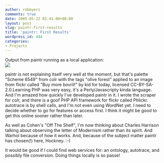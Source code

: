 ```yaml
---
author: robmyers
comments: true
date: 2005-05-22 02:41:00+00:00
layout: post
slug: paintr-first-results
title: 'paintr: First Results'
wordpress_id: 444
categories:
- Projects
---
```


Output from paintr running as a local application:  
![](/assets/wp-admin//assets/1.png)  
  
paintr is not explaining itself very well at the moment, but that's palette "Scheme 6549" from colr with the tags "olive forest" applied to an image from flickr called "Buy more bovril!" by kid for today, licensed CC-BY-SA-2.0.Learning PHP was very easy, it's a Perly/Javascripty kinda language. And I'm amazed how quickly I've developed paintr in it. I wrote the scraper for colr, and there is a goof PHP API framework for flickr called Phlickr. autotrace is by shell calls, and I'm not even using WordNet yet. I need to decide whether to go for features or access first. I think it might be good to get this online sooner rather than later.  
  
As well as Cohen's "Off The Shelf", I'm now thinking about Charles Harrison talking about observing the letter of Modernism rather than its spirit. And Warhol because of how it works. And, because of the subject matter paintr has chosen(!) here, Hockney. :-)  
  
It would be good if I could find web services for: an ontology, autotrace, and possibly file conversion. Doing things locally is so passe!

  


